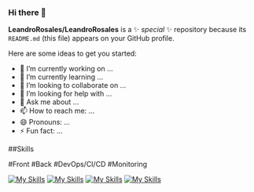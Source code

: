 ### Hi there 👋

**LeandroRosales/LeandroRosales** is a ✨ _special_ ✨ repository because its `README.md` (this file) appears on your GitHub profile.

Here are some ideas to get you started:

- 🔭 I’m currently working on ...
- 🌱 I’m currently learning ...
- 👯 I’m looking to collaborate on ...
- 🤔 I’m looking for help with ...
- 💬 Ask me about ...
- 📫 How to reach me: ...
- 😄 Pronouns: ...
- ⚡ Fun fact: ...

##Skills

#Front  #Back  #DevOps/CI/CD  #Monitoring

[![My Skills](https://skillicons.dev/icons?i=angular,java,azure,docker,go,grafana,hibernate,jenkins,linux,maven,postgres,prometheus,py,bash,redis,spring,scala,ts,vue,idea&perline=1)](https://skillicons.dev)
[![My Skills](https://skillicons.dev/icons?i=angular,java,azure,docker,go,grafana,hibernate,jenkins,linux,maven,postgres,prometheus,py,bash,redis,spring,scala,ts,vue,idea&perline=1)](https://skillicons.dev)
[![My Skills](https://skillicons.dev/icons?i=angular,java,azure,docker,go,grafana,hibernate,jenkins,linux,maven,postgres,prometheus,py,bash,redis,spring,scala,ts,vue,idea&perline=1)](https://skillicons.dev)
[![My Skills](https://skillicons.dev/icons?i=angular,java,azure,docker,go,grafana,hibernate,jenkins,linux,maven,postgres,prometheus,py,bash,redis,spring,scala,ts,vue,idea&perline=1)](https://skillicons.dev)
